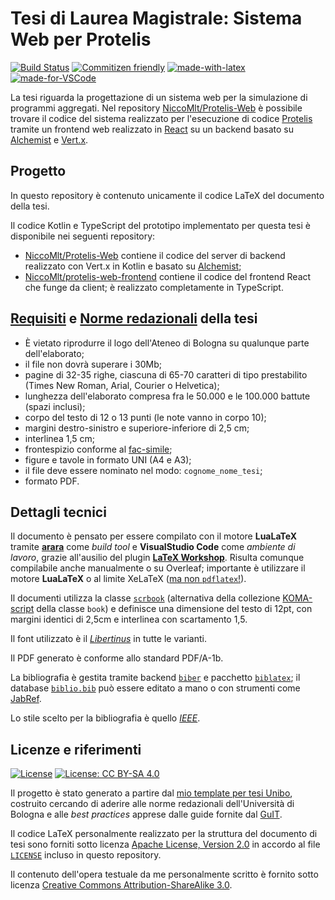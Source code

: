 # Tesi di Laurea Magistrale: Sistema Web per Protelis

[![Build Status](https://travis-ci.com/NiccoMlt/protelis-web-thesis.svg?branch=master)](https://travis-ci.com/NiccoMlt/protelis-web-thesis)
[![Commitizen friendly](https://img.shields.io/badge/commitizen-friendly-brightgreen.svg)](http://commitizen.github.io/cz-cli/)
[![made-with-latex](https://img.shields.io/badge/Made%20with-LaTeX-1f425f.svg)](https://www.latex-project.org/)
[![made-for-VSCode](https://img.shields.io/badge/Made%20for-VSCode-1f425f.svg)](https://code.visualstudio.com/)

La tesi riguarda la progettazione di un sistema web per la simulazione di programmi aggregati.
Nel repository [NiccoMlt/Protelis-Web](https://github.com/NiccoMlt/Protelis-Web) è possibile trovare il codice del sistema realizzato per l'esecuzione di codice [Protelis](https://protelis.github.io) tramite un frontend web realizzato in [React](https://reactjs.org) su un backend basato su [Alchemist](https://alchemistsimulator.github.io) e [Vert.x](https://vertx.io).

## Progetto

In questo repository è contenuto unicamente il codice LaTeX del documento della tesi.

Il codice Kotlin e TypeScript del prototipo implementato per questa tesi è disponibile nei seguenti repository:

- [NiccoMlt/Protelis-Web](https://github.com/NiccoMlt/Protelis-Web) contiene il codice del server di backend realizzato con Vert.x in Kotlin e basato su [Alchemist](https://github.com/AlchemistSimulator/Alchemist);
- [NiccoMlt/protelis-web-frontend](https://github.com/NiccoMlt/protelis-web-frontend) contiene il codice del frontend React che funge da client; è realizzato completamente in TypeScript.

## [Requisiti](https://corsi.unibo.it/magistrale/IngegneriaScienzeInformatiche/volume-pdf-e-deposito-online-dellelaborato) e [Norme redazionali](https://corsi.unibo.it/magistrale/IngegneriaScienzeInformatiche/redazione-tesi-voto-finale) della tesi

- È vietato riprodurre il logo dell'Ateneo di Bologna su qualunque parte dell'elaborato;
- il file non dovrà superare i 30Mb;
- pagine di 32-35 righe, ciascuna di 65-70 caratteri di tipo prestabilito (Times New Roman, Arial, Courier o Helvetica);
- lunghezza dell'elaborato compresa fra le 50.000 e le 100.000 battute (spazi inclusi);
- corpo del testo di 12 o 13 punti (le note vanno in corpo 10);
- margini destro-sinistro e superiore-inferiore di 2,5 cm;
- interlinea 1,5 cm;
- frontespizio conforme al [fac-simile](https://corsi.unibo.it/magistrale/IngegneriaScienzeInformatiche/volume-pdf-e-deposito-online-dellelaborato/frontespiziolmisi.pdf/@@download/file/FrontespizioLMISI.pdf);
- figure e tavole in formato UNI (A4 e A3);
- il file deve essere nominato nel modo: `cognome_nome_tesi`;
- formato PDF.

## Dettagli tecnici

Il documento è pensato per essere compilato con il motore **LuaLaTeX** tramite [**arara**](https://github.com/cereda/arara) come _build tool_ e **VisualStudio Code** come _ambiente di lavoro_, grazie all'ausilio del plugin [**LaTeX Workshop**](https://marketplace.visualstudio.com/items?itemName=James-Yu.latex-workshop).
Risulta comunque compilabile anche manualmente o su Overleaf; importante è utilizzare il motore **LuaLaTeX** o al limite XeLaTeX (<ins>ma non `pdflatex`!</ins>).

Il documenti utilizza la classe [`scrbook`](https://www.ctan.org/pkg/scrbook) (alternativa della collezione [KOMA-script](https://www.ctan.org/pkg/koma-script) della classe `book`) e definisce una dimensione del testo di 12pt, con margini identici di 2,5cm e interlinea con scartamento 1,5.

Il font utilizzato è il [_Libertinus_](https://github.com/alif-type/libertinus) in tutte le varianti.

Il PDF generato è conforme allo standard PDF/A-1b.

La bibliografia è gestita tramite backend [`biber`](https://ctan.org/pkg/biber) e pacchetto [`biblatex`](https://www.ctan.org/pkg/biblatex);
il database [`biblio.bib`](./biblio.bib) può essere editato a mano o con strumenti come [JabRef](http://www.jabref.org/).

Lo stile scelto per la bibliografia è quello [_IEEE_](https://ctan.org/pkg/biblatex-ieee).

## Licenze e riferimenti

[![License](https://img.shields.io/badge/License-Apache%202.0-blue.svg)](https://opensource.org/licenses/Apache-2.0)
[![License: CC BY-SA 4.0](https://img.shields.io/badge/License-CC%20BY--SA%203.0-lightgrey.svg)](https://creativecommons.org/licenses/by-sa/3.0/)

Il progetto è stato generato a partire dal [mio template per tesi Unibo](https://github.com/NiccoMlt/Unibo-Tesi-Template), costruito cercando di aderire alle norme redazionali dell'Università di Bologna e alle _best practices_ apprese dalle guide fornite dal [GuIT](https://www.guitex.org/home/it/doc).

Il codice LaTeX personalmente realizzato per la struttura del documento di tesi sono forniti sotto licenza [Apache License, Version 2.0](https://opensource.org/licenses/Apache-2.0) in accordo al file [`LICENSE`](./LICENSE) incluso in questo repository.

Il contenuto dell'opera testuale da me personalmente scritto è fornito sotto licenza [Creative Commons Attribution-ShareAlike 3.0](http://creativecommons.org/licenses/by-sa/3.0/).
